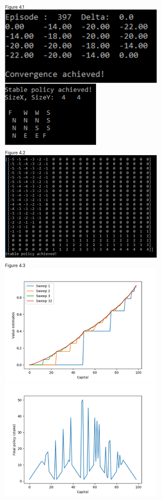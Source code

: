 Figure 4.1<br>
<img src="figures/Figure_4_1.png" width=500><br>
<img src="figures/Figure_4_1_2.png" width=300><br>

Figure 4.2<br>
<img src="figures/Figure_4_2.png" width=500><br>

Figure 4.3<br>
<img src="figures/Figure_4_3_1.png" width=500><br>
<img src="figures/Figure_4_3_2.png" width=500><br>

